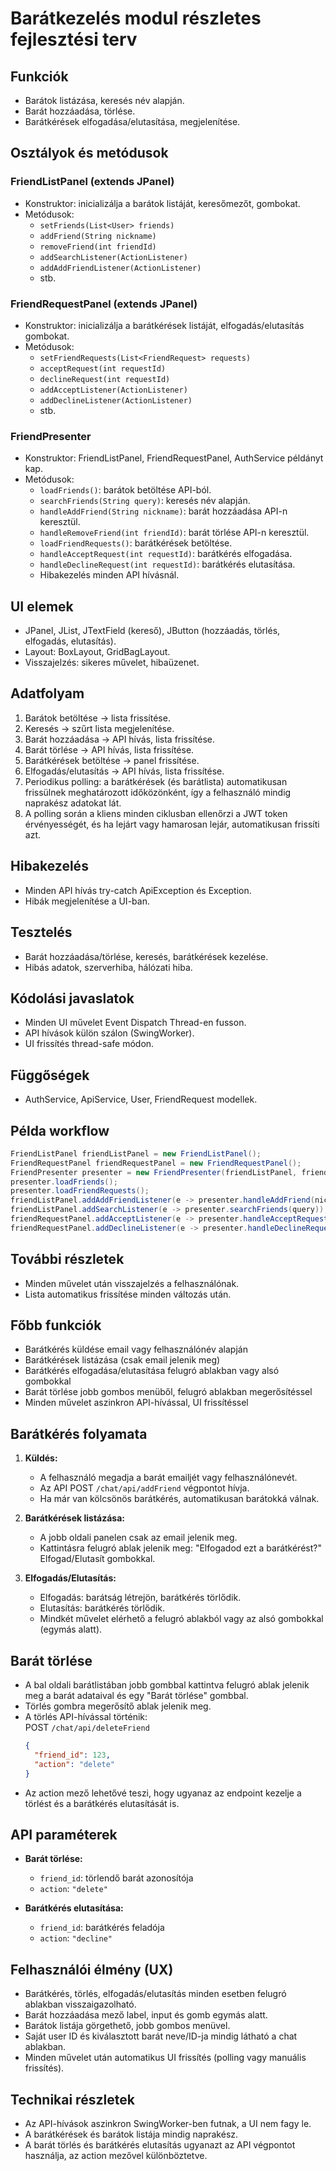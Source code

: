 # Barátkezelés modul részletes fejlesztési terv

## Funkciók

- Barátok listázása, keresés név alapján.
- Barát hozzáadása, törlése.
- Barátkérések elfogadása/elutasítása, megjelenítése.

## Osztályok és metódusok

### FriendListPanel (extends JPanel)
- Konstruktor: inicializálja a barátok listáját, keresőmezőt, gombokat.
- Metódusok:
    - `setFriends(List<User> friends)`
    - `addFriend(String nickname)`
    - `removeFriend(int friendId)`
    - `addSearchListener(ActionListener)`
    - `addAddFriendListener(ActionListener)`
    - stb.

### FriendRequestPanel (extends JPanel)
- Konstruktor: inicializálja a barátkérések listáját, elfogadás/elutasítás gombokat.
- Metódusok:
    - `setFriendRequests(List<FriendRequest> requests)`
    - `acceptRequest(int requestId)`
    - `declineRequest(int requestId)`
    - `addAcceptListener(ActionListener)`
    - `addDeclineListener(ActionListener)`
    - stb.

### FriendPresenter
- Konstruktor: FriendListPanel, FriendRequestPanel, AuthService példányt kap.
- Metódusok:
    - `loadFriends()`: barátok betöltése API-ból.
    - `searchFriends(String query)`: keresés név alapján.
    - `handleAddFriend(String nickname)`: barát hozzáadása API-n keresztül.
    - `handleRemoveFriend(int friendId)`: barát törlése API-n keresztül.
    - `loadFriendRequests()`: barátkérések betöltése.
    - `handleAcceptRequest(int requestId)`: barátkérés elfogadása.
    - `handleDeclineRequest(int requestId)`: barátkérés elutasítása.
    - Hibakezelés minden API hívásnál.

## UI elemek

- JPanel, JList, JTextField (kereső), JButton (hozzáadás, törlés, elfogadás, elutasítás).
- Layout: BoxLayout, GridBagLayout.
- Visszajelzés: sikeres művelet, hibaüzenet.

## Adatfolyam

1. Barátok betöltése → lista frissítése.
2. Keresés → szűrt lista megjelenítése.
3. Barát hozzáadása → API hívás, lista frissítése.
4. Barát törlése → API hívás, lista frissítése.
5. Barátkérések betöltése → panel frissítése.
6. Elfogadás/elutasítás → API hívás, lista frissítése.
7. Periodikus polling: a barátkérések (és barátlista) automatikusan frissülnek meghatározott időközönként, így a felhasználó mindig naprakész adatokat lát.
8. A polling során a kliens minden ciklusban ellenőrzi a JWT token érvényességét, és ha lejárt vagy hamarosan lejár, automatikusan frissíti azt.

## Hibakezelés

- Minden API hívás try-catch ApiException és Exception.
- Hibák megjelenítése a UI-ban.

## Tesztelés

- Barát hozzáadása/törlése, keresés, barátkérések kezelése.
- Hibás adatok, szerverhiba, hálózati hiba.

## Kódolási javaslatok

- Minden UI művelet Event Dispatch Thread-en fusson.
- API hívások külön szálon (SwingWorker).
- UI frissítés thread-safe módon.

## Függőségek

- AuthService, ApiService, User, FriendRequest modellek.

## Példa workflow

```java
FriendListPanel friendListPanel = new FriendListPanel();
FriendRequestPanel friendRequestPanel = new FriendRequestPanel();
FriendPresenter presenter = new FriendPresenter(friendListPanel, friendRequestPanel, authService);
presenter.loadFriends();
presenter.loadFriendRequests();
friendListPanel.addAddFriendListener(e -> presenter.handleAddFriend(nickname));
friendListPanel.addSearchListener(e -> presenter.searchFriends(query));
friendRequestPanel.addAcceptListener(e -> presenter.handleAcceptRequest(requestId));
friendRequestPanel.addDeclineListener(e -> presenter.handleDeclineRequest(requestId));
```

## További részletek

- Minden művelet után visszajelzés a felhasználónak.
- Lista automatikus frissítése minden változás után.

## Főbb funkciók

- Barátkérés küldése email vagy felhasználónév alapján
- Barátkérések listázása (csak email jelenik meg)
- Barátkérés elfogadása/elutasítása felugró ablakban vagy alsó gombokkal
- Barát törlése jobb gombos menüből, felugró ablakban megerősítéssel
- Minden művelet aszinkron API-hívással, UI frissítéssel

## Barátkérés folyamata

1. **Küldés:**  
   - A felhasználó megadja a barát emailjét vagy felhasználónevét.
   - Az API POST `/chat/api/addFriend` végpontot hívja.
   - Ha már van kölcsönös barátkérés, automatikusan barátokká válnak.

2. **Barátkérések listázása:**  
   - A jobb oldali panelen csak az email jelenik meg.
   - Kattintásra felugró ablak jelenik meg: "Elfogadod ezt a barátkérést?" Elfogad/Elutasít gombokkal.

3. **Elfogadás/Elutasítás:**  
   - Elfogadás: barátság létrejön, barátkérés törlődik.
   - Elutasítás: barátkérés törlődik.
   - Mindkét művelet elérhető a felugró ablakból vagy az alsó gombokkal (egymás alatt).

## Barát törlése

- A bal oldali barátlistában jobb gombbal kattintva felugró ablak jelenik meg a barát adataival és egy "Barát törlése" gombbal.
- Törlés gombra megerősítő ablak jelenik meg.
- A törlés API-hívással történik:  
  POST `/chat/api/deleteFriend`  
  ```json
  {
    "friend_id": 123,
    "action": "delete"
  }
  ```
- Az action mező lehetővé teszi, hogy ugyanaz az endpoint kezelje a törlést és a barátkérés elutasítását is.

## API paraméterek

- **Barát törlése:**  
  - `friend_id`: törlendő barát azonosítója
  - `action`: `"delete"`

- **Barátkérés elutasítása:**  
  - `friend_id`: barátkérés feladója
  - `action`: `"decline"`

## Felhasználói élmény (UX)

- Barátkérés, törlés, elfogadás/elutasítás minden esetben felugró ablakban visszaigazolható.
- Barát hozzáadása mező label, input és gomb egymás alatt.
- Barátok listája görgethető, jobb gombos menüvel.
- Saját user ID és kiválasztott barát neve/ID-ja mindig látható a chat ablakban.
- Minden művelet után automatikus UI frissítés (polling vagy manuális frissítés).

## Technikai részletek

- Az API-hívások aszinkron SwingWorker-ben futnak, a UI nem fagy le.
- A barátkérések és barátok listája mindig naprakész.
- A barát törlés és barátkérés elutasítás ugyanazt az API végpontot használja, az action mezővel különböztetve.
